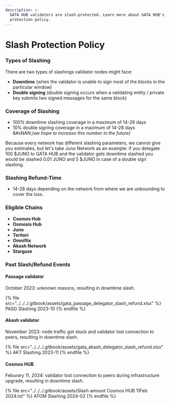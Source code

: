 ```yaml
---
description: >-
  GATA HUB validators are slash-protected. Learn more about GATA HUB's slash
  protection policy.
---
```


# Slash Protection Policy

### Types of Slashing

There are two types of slashings validator nodes might face:

* **Downtime** (when the validator is unable to sign most of the blocks in the particular window)
* **Double signing** (double signing occurs when a validating entity / private key submits two signed messages for the same block)&#x20;

### **Coverage of Slashing**

* 100% downtime slashing coverage in a maximum of 14-28 days
* 10% double signing coverage in a maximum of 14-28 days \
  &#xNAN;_(we hope to increase this number in the future)_&#x20;

Because every network has different slashing parameters, we cannot give you estimates, but let's take Juno Network as an example: if you delegate 100 $JUNO to GATA HUB and the validator gets downtime slashed you would be slashed 0.01 JUNO and 5 $JUNO in case of a double sign slashing.

### **Slashing Refund-Time**

* 14-28 days depending on the network from where we are unbounding to cover the loss.&#x20;

### **Eligible Chains**

* **Cosmos Hub**
* **Osmosis Hub**
* **Juno**
* **Teritori**
* **Omniflix**
* **Akash Network**
* **Stargaze**

### **Past Slash/Refund Events**

#### **Passage validator**&#x20;

October 2023: unknown reasons, resulting in downtime slash.&#x20;

{% file src="../../../.gitbook/assets/gata_passage_delegator_slash_refund.xlsx" %}
PASG Slashing 2023-10
{% endfile %}

#### **Akash validator**

November 2023: node traffic got stuck and validator lost connection to peers, resulting in downtime slash.&#x20;

{% file src="../../../.gitbook/assets/gata_akash_delegator_slash_refund.xlsx" %}
AKT Slashing 2023-11
{% endfile %}

#### Cosmos HUB

Feburary 11, 2024: validator lost connection to peers during infrastructure upgrade, resulting in downtime slash.&#x20;

{% file src="../../../.gitbook/assets/Slash amount Cosmos HUB 11Feb 2024.txt" %}
ATOM Slashing 2024-02
{% endfile %}
